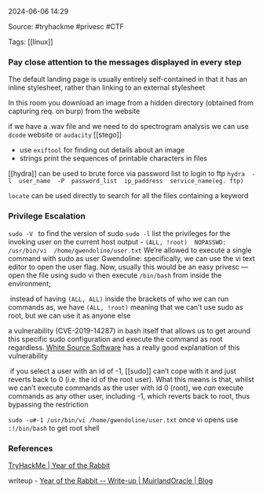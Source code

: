 
2024-06-06 14:29

Source: #tryhackme #privesc #CTF 

Tags: [[linux]]
### Pay close attention to the messages displayed in every step

The default landing page is usually entirely self-contained in that it has an inline stylesheet, rather than linking to an external stylesheet

In this room you download an image from a hidden directory (obtained from capturing req. on burp) from the website 

if we have a .wav file and we need to do spectrogram analysis we can use `dcode` website or `audacity` [[stego]]
- use `exiftool` for finding out details about an image 
- strings print the sequences of printable characters in files

[[hydra]] can be used to brute force via password list to login to ftp
`hydra  -l  user_name  -P  password_list  ip_paddress  service_name(eg. ftp) `

`locate` can be used directly to search for all the files containing a keyword 

### Privilege Escalation

`sudo -V `    to find the version of sudo 
`sudo -l`      list the privileges for the invoking user on the current host 
output - 
`(ALL, !root)  NOPASSWD:  /usr/bin/vi  /home/gwendoline/user.txt`
 We’re allowed to execute a single command with sudo as user Gwendoline: specifically, we can use the vi text editor to open the user flag. Now, usually this would be an easy privesc — open the file using sudo vi then execute `/bin/bash` from inside the environment;

 instead of having `(ALL, ALL)` inside the brackets of who we can run commands as, we have `(ALL, !root)` meaning that we can’t use sudo as root, but we can use it as anyone else

a vulnerability (CVE-2019-14287) in bash itself that allows us to get around this specific sudo configuration and execute the command as root regardless. [White Source Software](https://resources.whitesourcesoftware.com/blog-whitesource/new-vulnerability-in-sudo-cve-2019-14287) has a really good explanation of this vulnerability

 if you select a user with an id of -1, [[sudo]] can’t cope with it and just reverts back to 0 (i.e. the id of the root user). What this means is that, whilst we can’t execute commands as the user with id 0 (root), we _can_ execute commands as any other user, including -1, which reverts back to root, thus bypassing the restriction

`sudo -u#-1 /usr/bin/vi /home/gwendoline/user.txt`
once vi opens use `:!/bin/bash` to get root shell 

### References

[TryHackMe | Year of the Rabbit](https://tryhackme.com/r/room/yearoftherabbit)

writeup - 
[Year of the Rabbit -- Write-up | MuirlandOracle | Blog](https://muirlandoracle.co.uk/2020/03/10/year-of-the-rabbit-write-up/)